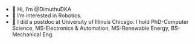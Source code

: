 - 👋 Hi, I’m @DimuthuDKA
- 👀 I’m interested in Robotics. 
- 💞️ I did a postdoc at University of Illinois Chicago.
     I hold PhD-Computer Science, MS-Electronics & Automation, MS-Renewable Energy, BS-Mechanical Eng. 

<!---
DimuthuDKA/DimuthuDKA is a ✨ special ✨ repository because its `README.md` (this file) appears on your GitHub profile.
You can click the Preview link to take a look at your changes.
--->
